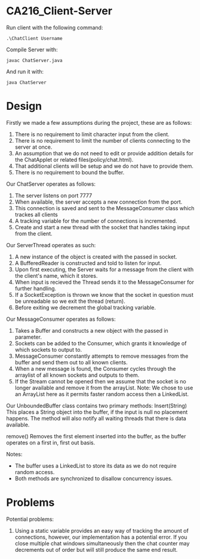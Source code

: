 CA216_Client-Server
===================

Run client with the following command:

    .\ChatClient Username
    
Compile Server with:

    javac ChatServer.java
    
And run it with:

    java ChatServer

 
 
 Design
 ======
 
Firstly we made a few assumptions during the project, these are as follows:
1. There is no requirement to limit character input from the client.
2. There is no requirement to limit the number of clients connecting to the server at once.
3. An assumption that we do not need to edit or provide addition details for the ChatApplet or related files(policy/chat.html).
4. That additional clients will be setup and we do not have to provide them.
5. There is no requirement to bound the buffer.

Our ChatServer operates as follows:
1. The server listens on port 7777
2. When available, the server accepts a new connection from the port.
3. This connection is saved and sent to the MessageConsumer class which trackes all clients
4. A tracking variable for the number of connections is incremented.
5. Create and start a new thread with the socket that handles taking input from the client.

Our ServerThread operates as such:
1. A new instance of the object is created with the passed in socket.
2. A BufferedReader is constructed and told to listen for input.
3. Upon first executing, the Server waits for a message from the client with the client's name, which it stores.
4. When input is recieved the Thread sends it to the MessageConsumer for further handling.
5. If a SocketException is thrown we know that the socket in question must be unreadable so we exit the thread (return).
6. Before exiting we decrement the global tracking variable.

Our MessageConsumer operates as follows:
1. Takes a Buffer and constructs a new object with the passed in parameter.
2. Sockets can be added to the Consumer, which grants it knowledge of which sockets to output to.
3. MessageConsumer constantly attempts to remove messages from the buffer and send them out to all known clients.
4. When a new message is found, the Consumer cycles through the arraylist of all known sockets and outputs to them.
5. If the Stream cannot be opened then we assume that the socket is no longer available and remove it from the arrayList.
Note: We chose to use an ArrayList here as it permits faster random access then a LinkedList.

Our UnboundedBuffer class contains two primary methods:
Insert(String)
This places a String object into the buffer, if the input is null no placement happens. 
The method will also notify all waiting threads that there is data available.

remove()
Removes the first element inserted into the buffer, as the buffer operates on a first in, first out basis.

Notes:
- The buffer uses a LinkedList to store its data as we do not require random access.
- Both methods are synchronized to disallow concurrency issues.


Problems
========
Potential problems:
1. Using a static variable provides an easy way of tracking the amount of connections, however, our implementation has a potential error.  If you close multiple chat windows simultaneously then the chat counter may decrements out of order but will still produce the same end result.